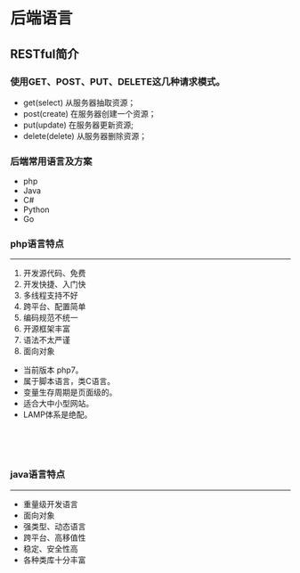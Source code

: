 # 后端语言

## RESTful简介

### 使用GET、POST、PUT、DELETE这几种请求模式。

* get(select) 从服务器抽取资源；
* post(create) 在服务器创建一个资源；
* put(update) 在服务器更新资源;
* delete(delete) 从服务器删除资源；

### 后端常用语言及方案
* php
* Java
* C#
* Python
* Go

### php语言特点
***
1. 开发源代码、免费
2. 开发快捷、入门快
3. 多线程支持不好
4. 跨平台、配置简单
5. 编码规范不统一
6. 开源框架丰富
7. 语法不太严谨
8. 面向对象

+ 当前版本 php7。
+ 属于脚本语言，类C语言。
+ 变量生存周期是页面级的。
+ 适合大中小型网站。
+ LAMP体系是绝配。


<pre>

  <?php
    echo "hello world!";
  ?>

</pre>

### java语言特点
***
+ 重量级开发语言
+ 面向对象
+ 强类型、动态语言
+ 跨平台、高移值性
+ 稳定、安全性高
+ 各种类库十分丰富
